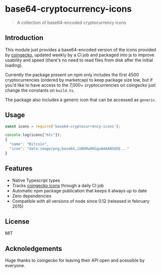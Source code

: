 # base64-cryptocurrency-icons
> A collection of base64-encoded cryptocurrency icons

## Introduction
This module just provides a base64-encoded version of the icons provided by [coingecko](https://www.coingecko.com/), updated weekly by a CI job and packaged into js to improve usability and speed (there's no need to read files from disk after the initial loading).

Currently the package present on npm only includes the first 4500 cryptocurrencies (ordered by marketcap) to keep package size low, but if you'd like to have access to the 7,000+ cryptocurrencies on coingecko just change the constants on `build.ts`.

The package also includes a generic icon that can be accessed as `generic`.

## Usage
```js
const icons = require('base64-cryptocurrency-icons');

console.log(icons["btc"]);
{
  "name": "Bitcoin",
  "icon": "data:image/png;base64,iVBORw0KGgoAAAANSUhE..."
}
```

## Features
- Native Typescript types
- Tracks [coingecko icons](https://coingecko.com/) through a daily CI job
- Automatic npm package publication that keeps it always up to date
- Zero dependencies
- Compatible with all versions of node since 0.12 (released in february 2015)

## License
MIT

## Acknoledgements
Huge thanks to coingecko for leaving their API open and acessible by everyone.
